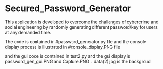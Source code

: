 # Secured_Password_Generator

This application is developed to overcome the challenges of cybercrime and social engineering by randomly generating different password/key for users at any demanded time. 

The code is contained in #password_generator.py file and the console display process is illustrated in #console_display.PNG file

and the gui code is contained in test2.py and the gui display is password_gen_gui.PNG and Capture.PNG .. data(2).jpg is the backgroud